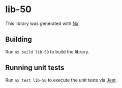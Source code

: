 # lib-50

This library was generated with [Nx](https://nx.dev).

## Building

Run `nx build lib-50` to build the library.

## Running unit tests

Run `nx test lib-50` to execute the unit tests via [Jest](https://jestjs.io).
